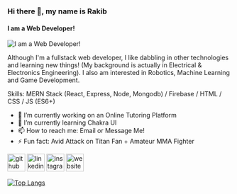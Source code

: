 ### Hi there 👋, my name is Rakib

#### I am a Web Developer!

![I am a Web Developer!](https://miro.medium.com/max/4096/1*0iWxiJg9YU-YSJYhY14JLg.png)

Although I'm a fullstack web developer, I like dabbling in other technologies and learning new things! (My background is actually in Electrical & Electronics Engineering). I also am interested in Robotics, Machine Learning and Game Development.

Skills: MERN Stack (React, Express, Node, Mongodb) / Firebase / HTML / CSS / JS (ES6+)

-   🔭 I’m currently working on an Online Tutoring Platform
-   🌱 I’m currently learning Chakra UI
-   📫 How to reach me: Email or Message Me!
-   ⚡ Fun fact: Avid Attack on Titan Fan + Amateur MMA Fighter

[<img src='https://cdn.jsdelivr.net/npm/simple-icons@3.0.1/icons/github.svg' alt='github' height='40'>](https://github.com/LombaxTech) [<img src='https://cdn.jsdelivr.net/npm/simple-icons@3.0.1/icons/linkedin.svg' alt='linkedin' height='40'>](https://www.linkedin.com/in/rakib-khan-b2113b215/) [<img src='https://cdn.jsdelivr.net/npm/simple-icons@3.0.1/icons/instagram.svg' alt='instagram' height='40'>](https://www.instagram.com/r1a2k3i4b/) [<img src='https://cdn.jsdelivr.net/npm/simple-icons@3.0.1/icons/icloud.svg' alt='website' height='40'>](https://rakibkhan.netlify.app/)

[![Top Langs](https://github-readme-stats.vercel.app/api/top-langs/?username=LombaxTech)](https://github.com/anuraghazra/github-readme-stats)
